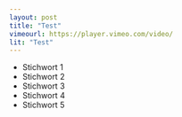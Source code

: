 ```yaml
---
layout: post
title: "Test"
vimeourl: https://player.vimeo.com/video/
lit: "Test"
---
```

- Stichwort 1
- Stichwort 2
- Stichwort 3
- Stichwort 4
- Stichwort 5


